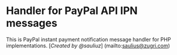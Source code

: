# Handler for PayPal API IPN messages
This is PayPal instant payment notification message handler for PHP implementations.
[*Created by @sauliuz*] (mailto:saulius@zugri.com)